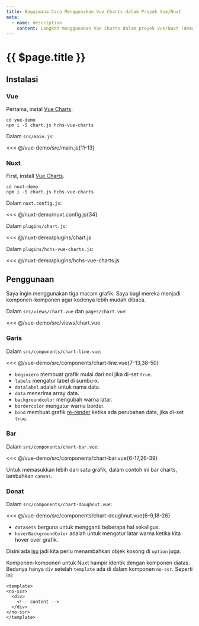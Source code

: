 ```yaml
---
title: Bagaimana Cara Menggunakan Vue Charts dalam Proyek Vue/Nuxt
meta:
  - name: description
    content: Langkah menggunakan Vue Charts dalam proyek Vue/Nuxt (demo grafik garis, bar, dan donat).
---
```


# {{ $page.title }}

<start-tutorial demo="chart" lang="id"/>

## Instalasi

### Vue

Pertama, instal [Vue Charts](https://github.com/hchstera/vue-charts).

```bash{2}
cd vue-demo
npm i -S chart.js hchs-vue-charts
```

Dalam `src/main.js`:

<<< @/vue-demo/src/main.js{11-13}

### Nuxt

First, install [Vue Charts](https://github.com/hchstera/vue-charts).

```bash{2}
cd nuxt-demo
npm i -S chart.js hchs-vue-charts
```

Dalam `nuxt.config.js`:

<<< @/nuxt-demo/nuxt.config.js{34}

Dalam `plugins/chart.js`:

<<< @/nuxt-demo/plugins/chart.js

Dalam `plugins/hchs-vue-charts.js`:

<<< @/nuxt-demo/plugins/hchs-vue-charts.js

## Penggunaan

Saya ingin menggunakan tiga macam grafik. Saya bagi mereka menjadi komponen-komponen agar kodenya lebih mudah dibaca.

Dalam `src/views/chart.vue` dan `pages/chart.vue`:

<<< @/vue-demo/src/views/chart.vue

### Garis

Dalam `src/components/chart-line.vue`:

<<< @/vue-demo/src/components/chart-line.vue{7-13,38-50}

- `beginzero` membuat grafik mulai dari nol jika di-set `true`.
- `labels` mengatur label di sumbu-x.
- `datalabel` adalah untuk nama data.
- `data` menerima array data.
- `backgroundcolor` mengubah warna latar.
- `bordercolor` mengatur warna border.
- `bind` membuat grafik [re-render](http://vue-charts.hchspersonal.tk/databinding) ketika ada perubahan data, jika di-set `true`.

### Bar

Dalam `src/components/chart-bar.vue`:

<<< @/vue-demo/src/components/chart-bar.vue{6-17,26-39}

Untuk memasukkan lebih dari satu grafik, dalam contoh ini bar charts, tambahkan `canvas`.

### Donat

Dalam `src/components/chart-doughnut.vue`:

<<< @/vue-demo/src/components/chart-doughnut.vue{6-9,18-26}

- `datasets` berguna untuk mengganti beberapa hal sekaligus.
- `hoverBackgroundColor` adalah untuk mengatur latar warna ketika kita hover over grafik.

Disini ada [isu](https://github.com/hchstera/vue-charts/issues/33) jadi kita perlu menambahkan objek kosong di `option` juga.

Komponen-komponen untuk Nuxt hampir identik dengan komponen diatas. Bedanya hanya `div` setelah `template` ada di dalam komponen `no-ssr`. Seperti ini:

```html{2,6}
<template>
<no-ssr>
  <div>
    <!-- content -->
  </div>
</no-ssr>
</template>
```
